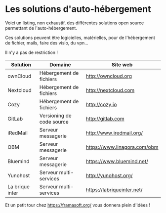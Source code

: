 # Les solutions d'auto-hébergement

Voici un listing, non exhaustif,
des différentes solutions open source permettant de l'auto-hébergement.

Ces solutions peuvent être logicielles, matérielles,
pour de l'hébergement de fichier, mails, faire des visio, du vpn...

Il n'y a pas de restriction !

| Solution | Domaine | Site web |
| -- | -- | -- |
| ownCloud | Hébergement de fichiers | http://owncloud.org |
| Nextcloud | Hébergement de fichiers | http://nextcloud.com |
| Cozy | Hébergement de fichiers | http://cozy.io |
| GitLab | Versioning de code source | http://gitlab.com |
| iRedMail | Serveur messagerie | http://www.iredmail.org/ |
| OBM | Serveur messagerie | https://www.linagora.com/obm |
| Bluemind | Serveur messagerie | https://www.bluemind.net/ |
| Yunohost | Serveur multi-services | http://yunohost.org/ |
| La brique inter | Serveur multi-services |  https://labriqueinter.net/ |

Et un petit tour chez https://framasoft.org/ vous donnera plein d'idées !
